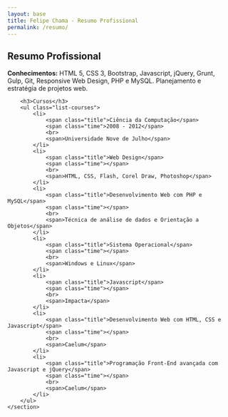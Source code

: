```yaml
---
layout: base
title: Felipe Chama - Resumo Profissional
permalink: /resumo/
---
```


<main>
	<section>
		<h2>Resumo Profissional</h2>
		<p>
			<b>Conhecimentos:</b>
			HTML 5, CSS 3, Bootstrap, Javascript, jQuery, Grunt, Gulp, Git, Responsive Web Design, PHP e MySQL. Planejamento e estratégia de projetos web.
		</p>
		
		<h3>Cursos</h3>
		<ul class="list-courses">
			<li>
				<span class="title">Ciência da Computação</span>
				<span class="time">2008 - 2012</span>
				<br>
				<span>Universidade Nove de Julho</span>
			</li>
			<li>
				<span class="title">Web Design</span>
				<span class="time"></span>
				<br>
				<span>HTML, CSS, Flash, Corel Draw, Photoshop</span>
			</li>
			<li>
				<span class="title">Desenvolvimento Web com PHP e MySQL</span>
				<span class="time"></span>
				<br>
				<span>Técnica de análise de dados e Orientação a Objetos</span>
			</li>
			<li>
				<span class="title">Sistema Operacional</span>
				<span class="time"></span>
				<br>
				<span>Windows e Linux</span>
			</li>
			<li>
				<span class="title">Javascript</span>
				<span class="time"></span>
				<br>
				<span>Impacta</span>
			</li>
			<li>
				<span class="title">Desenvolvimento Web com HTML, CSS e Javascript</span>
				<span class="time"></span>
				<br>
				<span>Caelum</span>
			</li>
			<li>
				<span class="title">Programação Front-End avançada com Javascript e jQuery</span>
				<span class="time"></span>
				<br>
				<span>Caelum</span>
			</li>
		</ul>
	</section>

</main>
